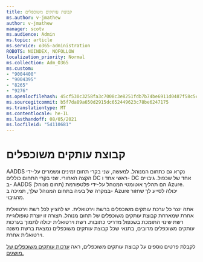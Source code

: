 ```yaml
---
title: קבוצת עותקים משוכפלים
ms.author: v-jmathew
author: v-jmathew
manager: scotv
ms.audience: Admin
ms.topic: article
ms.service: o365-administration
ROBOTS: NOINDEX, NOFOLLOW
localization_priority: Normal
ms.collection: Adm_O365
ms.custom:
- "9004400"
- "9004395"
- "8265"
- "9276"
ms.openlocfilehash: 45cf530c3258fa3c7008c3e8251fdb7b74be6911d0487f58c5ce2530e25ca282
ms.sourcegitcommit: b5f7da89a650d2915dc652449623c78be6247175
ms.translationtype: MT
ms.contentlocale: he-IL
ms.lasthandoff: 08/05/2021
ms.locfileid: "54110681"
---
```

# <a name="replica-set"></a>קבוצת עותקים משוכפלים

AADDS נקרא גם כתחום המנוהל. למעשה, שני בקרי תחום זמינים ונשמרים על-ידי הקצה האחורי. שני בקרי התחום כוללים DC ראשי אחד ו- DC אחד של שכפול. גיבויים ב- AADDS (תחום מנוהל) הם תהליך אוטומטי המנוהל על-ידי פלטפורמת Azure. במקרה של בעיה בתחום המנוהל שלך, תמיכה ב- Azure יכולה לסייע לך שחזור מהגיבוי.

אתה יוצר כל ערכת עותקים משוכפלים ברשת וירטואלית. יש להציץ לכל רשת וירטואלית אחרת שמארחת קבוצת עותקים משוכפלים של תחום מנוהל. תצורה זו יוצרת טופולוגיית רשת שינוי התומכת בשכפול מדריכי כתובות. רשת וירטואלית יכולה לתמוך בערכות עותקים משוכפלים מרובים, בתנאי שכל קבוצת עותקים משוכפלים נמצאת ברשת משנה וירטואלית אחרת.

לקבלת פרטים נוספים על קבוצת עותקים משוכפלים, ראה [ערכות עותקים משוכפלים של מושגים.](https://docs.microsoft.com/azure/active-directory-domain-services/concepts-replica-sets)
